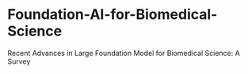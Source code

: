 # Foundation-AI-for-Biomedical-Science
Recent Advances in Large Foundation Model for Biomedical Science: A Survey
